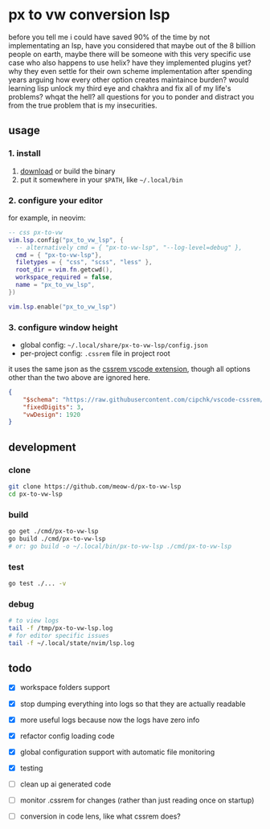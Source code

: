 # px to vw conversion lsp
before you tell me i could have saved 90% of the time by not implementating an lsp, have you considered that maybe out of the 8 billion people on earth, maybe there will be someone with this very specific use case who also happens to use helix? have they implemented plugins yet? why they even settle for their own scheme implementation after spending years arguing how every other option creates maintaince burden? would learning lisp unlock my third eye and chakhra and fix all of my life's problems? whqat the hell? all questions for you to ponder and distract you from the true problem that is my insecurities.

## usage
### 1. install
1. [download](https://github.com/meow-d/px-to-vw-lsp/releases) or build the binary
2. put it somewhere in your `$PATH`, like `~/.local/bin`

### 2. configure your editor
for example, in neovim:

```lua
-- css px-to-vw
vim.lsp.config("px_to_vw_lsp", {
  -- alternatively cmd = { "px-to-vw-lsp", "--log-level=debug" },
  cmd = { "px-to-vw-lsp"},
  filetypes = { "css", "scss", "less" },
  root_dir = vim.fn.getcwd(),
  workspace_required = false,
  name = "px_to_vw_lsp",
})

vim.lsp.enable("px_to_vw_lsp")
```

### 3. configure window height
- global config: `~/.local/share/px-to-vw-lsp/config.json`
- per-project config: `.cssrem` file in project root

it uses the same json as the [cssrem vscode extension](https://marketplace.visualstudio.com/items?itemName=cipchk.cssrem), though all options other than the two above are ignored here.

```json
{
    "$schema": "https://raw.githubusercontent.com/cipchk/vscode-cssrem/master/schema.json",
    "fixedDigits": 3,
    "vwDesign": 1920
}
```
## development
### clone
```sh
git clone https://github.com/meow-d/px-to-vw-lsp
cd px-to-vw-lsp
```

### build
```sh
go get ./cmd/px-to-vw-lsp
go build ./cmd/px-to-vw-lsp
# or: go build -o ~/.local/bin/px-to-vw-lsp ./cmd/px-to-vw-lsp
```

### test
```sh
go test ./... -v
```

### debug
```sh
# to view logs
tail -f /tmp/px-to-vw-lsp.log
# for editor specific issues
tail -f ~/.local/state/nvim/lsp.log
```

## todo
- [x] workspace folders support
- [x] stop dumping everything into logs so that they are actually readable
- [x] more useful logs because now the logs have zero info
- [x] refactor config loading code
- [x] global configuration support with automatic file monitoring
- [x] testing

- [ ] clean up ai generated code
- [ ] monitor .cssrem for changes (rather than just reading once on startup)
- [ ] conversion in code lens, like what cssrem does?
